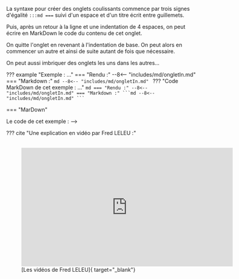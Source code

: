 La syntaxe pour créer des onglets coulissants commence par trois signes d'égalité `:::md ===` suivi d'un espace et d'un titre écrit entre guillemets.

Puis, après un retour à la ligne et une indentation de 4 espaces, on peut écrire en MarkDown le code du contenu de cet onglet.

On quitte l'onglet en revenant à l'indentation de base. On peut alors en commencer un autre et ainsi de suite autant de fois que nécessaire.

On peut aussi imbriquer des onglets les uns dans les autres...


??? example "Exemple : ..."
    === "Rendu :"
        --8<-- "includes/md/ongletIn.md"
    === "Markdown :"
        ```md
        --8<-- "includes/md/ongletIn.md"
        ```
    ??? "Code MarkDown de cet exemple : ..."
        ````md
        === "Rendu :"
            --8<-- "includes/md/ongletIn.md"
        === "Markdown :"
            ```md
            --8<-- "includes/md/ongletIn.md"
            ```
        ````


=== "MarDown"

Le code de cet exemple : -->


??? cite "Une explication en vidéo par Fred LELEU :"
    <figure>    
        <iframe width="560" height="315" src="https://www.youtube-nocookie.com/embed/aPnQAzTAqNk" title="YouTube video player" frameborder="0" allow="accelerometer; autoplay; clipboard-write; encrypted-media; gyroscope; picture-in-picture" allowfullscreen></iframe>
        <br>
        <figcaption markdown> [Les vidéos de Fred LELEU]{ target="_blank"}</figcaption>
    </figure>